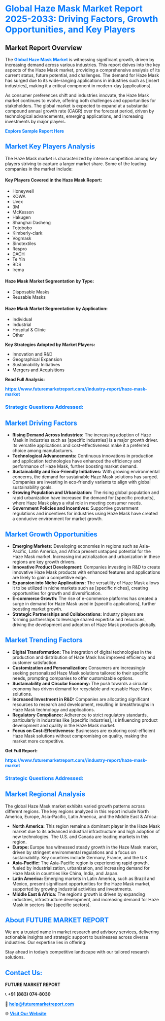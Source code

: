 <h1 style="color: #007BFF;">Global Haze Mask Market Report 2025-2033: Driving Factors, Growth Opportunities, and Key Players</h1>

<section id="overview">
<h2>Market Report Overview</h2>
<p>The <a href="https://www.futuremarketreport.com//industry-report/haze-mask-market" style="color: #007BFF; text-decoration: none;"><strong>Global Haze Mask Market</strong></a> is witnessing significant growth, driven by increasing demand across various industries. This report delves into the key aspects of the Haze Mask market, providing a comprehensive analysis of its current status, future potential, and challenges. The demand for Haze Mask has surged due to its wide-ranging applications in industries such as [insert industries], making it a critical component in modern-day [applications].</p>
<p>As consumer preferences shift and industries innovate, the Haze Mask market continues to evolve, offering both challenges and opportunities for stakeholders. The global market is expected to expand at a substantial compound annual growth rate (CAGR) over the forecast period, driven by technological advancements, emerging applications, and increasing investments by major players.</p>
</section>

<section id="overview">
<p><a href="https://www.futuremarketreport.com//request-sample/reportId=89296" style="color: #007BFF; text-decoration: none;"><strong>Explore Sample Report Here</strong></a></p>
</section>

<section id="key-players">
<h2 style="color: #007BFF;">Market Key Players Analysis</h2>
<p>The Haze Mask market is characterized by intense competition among key players striving to capture a larger market share. Some of the leading companies in the market include:</p>
<h4>Key Players Covered in the Haze Mask Report:</h4>
<ul><li>Honeywell</li><li>KOWA</li><li>Uvex</li><li>3M</li><li>McKesson</li><li>Hakugen</li><li>Shanghai Dasheng</li><li>Totobobo</li><li>Kimberly-clark</li><li>Vogmask</li><li>Sinotextiles</li><li>Respro</li><li>DACH</li><li>Te Yin</li><li>BDS</li><li>Irema</li></ul>
<h4>Haze Mask Market Segmentation by Type:</h4>
<ul><li>Disposable Masks</li><li>Reusable Masks</li></ul>

<h4>Haze Mask Market Segmentation by Application:</h4>
<ul><li>Individual</li><li>Industrial</li><li>Hospital &amp; Clinic</li><li>Other</li></ul>
<p><strong>Key Strategies Adopted by Market Players:</strong></p>
<ul>
<li>Innovation and R&D</li>
<li>Geographical Expansion</li>
<li>Sustainability Initiatives</li>
<li>Mergers and Acquisitions</li>
</ul>
</section>

<section>
<p><strong>Read Full Analysis: </strong></p><a href="https://www.futuremarketreport.com//industry-report/haze-mask-market" style="color: #007BFF; text-decoration: none;"><strong>https://www.futuremarketreport.com//industry-report/haze-mask-market</strong></a>
<h3 style="color: #007BFF;">Strategic Questions Addressed:</h3>
</section>

<section id="driving-factors">
<h2 style="color: #007BFF;">Market Driving Factors</h2>
<ul>
<li><strong>Rising Demand Across Industries:</strong> The increasing adoption of Haze Mask in industries such as [specific industries] is a major growth driver. Its versatile applications and cost-effectiveness make it a preferred choice among manufacturers.</li>
<li><strong>Technological Advancements:</strong> Continuous innovations in production and application technologies have enhanced the efficiency and performance of Haze Mask, further boosting market demand.</li>
<li><strong>Sustainability and Eco-Friendly Initiatives:</strong> With growing environmental concerns, the demand for sustainable Haze Mask solutions has surged. Companies are investing in eco-friendly variants to align with global sustainability goals.</li>
<li><strong>Growing Population and Urbanization:</strong> The rising global population and rapid urbanization have increased the demand for [specific products], where Haze Mask plays a vital role in meeting consumer needs.</li>
<li><strong>Government Policies and Incentives:</strong> Supportive government regulations and incentives for industries using Haze Mask have created a conducive environment for market growth.</li>
</ul>
</section>

<section id="growth-opportunities">
<h2 style="color: #007BFF;">Market Growth Opportunities</h2>
<ul>
<li><strong>Emerging Markets:</strong> Developing economies in regions such as Asia-Pacific, Latin America, and Africa present untapped potential for the Haze Mask market. Increasing industrialization and urbanization in these regions are key growth drivers.</li>
<li><strong>Innovative Product Development:</strong> Companies investing in R&D to create innovative Haze Mask products with enhanced features and applications are likely to gain a competitive edge.</li>
<li><strong>Expansion into Niche Applications:</strong> The versatility of Haze Mask allows it to be utilized in niche markets such as [specific niches], creating opportunities for growth and diversification.</li>
<li><strong>E-commerce Growth:</strong> The rise of e-commerce platforms has created a surge in demand for Haze Mask used in [specific applications], further boosting market growth.</li>
<li><strong>Strategic Partnerships and Collaborations:</strong> Industry players are forming partnerships to leverage shared expertise and resources, driving the development and adoption of Haze Mask products globally.</li>
</ul>
</section>

<section id="trending-factors">
<h2 style="color: #007BFF;">Market Trending Factors</h2>
<ul>
<li><strong>Digital Transformation:</strong> The integration of digital technologies in the production and distribution of Haze Mask has improved efficiency and customer satisfaction.</li>
<li><strong>Customization and Personalization:</strong> Consumers are increasingly seeking personalized Haze Mask solutions tailored to their specific needs, prompting companies to offer customizable options.</li>
<li><strong>Sustainability and Circular Economy:</strong> The push towards a circular economy has driven demand for recyclable and reusable Haze Mask solutions.</li>
<li><strong>Increased Investment in R&D:</strong> Companies are allocating significant resources to research and development, resulting in breakthroughs in Haze Mask technology and applications.</li>
<li><strong>Regulatory Compliance:</strong> Adherence to strict regulatory standards, particularly in industries like [specific industries], is influencing product development and quality in the Haze Mask market.</li>
<li><strong>Focus on Cost-Effectiveness:</strong> Businesses are exploring cost-efficient Haze Mask solutions without compromising on quality, making the market more competitive.</li>
</ul>
</section>

<section>
<p><strong>Get Full Report: </strong></p><a href="https://www.futuremarketreport.com//industry-report/haze-mask-market" style="color: #007BFF; text-decoration: none;"><strong>https://www.futuremarketreport.com//industry-report/haze-mask-market</strong></a>
<h3 style="color: #007BFF;">Strategic Questions Addressed:</h3>
</section>


<section id="regional-analysis">
<h2 style="color: #007BFF;">Market Regional Analysis</h2>
<p>The global Haze Mask market exhibits varied growth patterns across different regions. The key regions analyzed in this report include North America, Europe, Asia-Pacific, Latin America, and the Middle East & Africa:</p>
<ul>
<li><strong>North America:</strong> This region remains a dominant player in the Haze Mask market due to its advanced industrial infrastructure and high adoption of new technologies. The U.S. and Canada are leading markets in this region.</li>
<li><strong>Europe:</strong> Europe has witnessed steady growth in the Haze Mask market, driven by stringent environmental regulations and a focus on sustainability. Key countries include Germany, France, and the U.K.</li>
<li><strong>Asia-Pacific:</strong> The Asia-Pacific region is experiencing rapid growth, fueled by industrialization, urbanization, and increasing demand for Haze Mask in countries like China, India, and Japan.</li>
<li><strong>Latin America:</strong> Emerging markets in Latin America, such as Brazil and Mexico, present significant opportunities for the Haze Mask market, supported by growing industrial activities and investments.</li>
<li><strong>Middle East & Africa:</strong> The region’s growth is driven by expanding industries, infrastructure development, and increasing demand for Haze Mask in sectors like [specific sectors].</li>
</ul>
</section>

<footer>
<h2 style="color: #007BFF;">About FUTURE MARKET REPORT</h2>
<p>We are a trusted name in market research and advisory services, delivering actionable insights and strategic support to businesses across diverse industries. Our expertise lies in offering:</p>

<p>Stay ahead in today’s competitive landscape with our tailored research solutions.</p>

<h2 style="color: #007BFF;">Contact Us:</h2>
<p><strong>FUTURE MARKET REPORT</strong></p>
<p>📞 <strong>+91 (883) 074-8030</strong></p>
<p>📧 <strong><a href="mailto:help@futuremarketreport.com" style="color: #007BFF;">help@futuremarketreport.com</a></strong></p>
<p>🌐 <strong><a href="https://www.futuremarketreport.com/" style="color: #007BFF;">Visit Our Website</a></strong></p>
</footer>